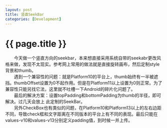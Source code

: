 ```yaml
---
layout: post
title: 竖直SeekBar
categories: [Development]
---
```


{{ page.title }}
================
　　今天做一个竖直方向的seekbar，本来想直接采用系统自带的seekabr更改风格来做，发现不太现实。参考网上常用的做法就是直接旋转画布，然后定制style背景和thumb。  
　　遇到一个兼容性的问题：就是Platform10的平台上，thumb始终有一半被遮挡。thumbOffset设置为0不起作用。但是在Platform11以上设置为0则正常。为了兼容性只能另找它法，这里就不吐槽一下Android的碎片化问题了。  
　　最后的解决方案：设置topPadding和bottomPadding为thumb的半径，即可解决。过几天会放上 此定制的SeekBar。  
　　另外CheckBox也有类似的问题，在Platform10和Platform13以上的左右边距不同，导致check框和文字距离在不同版本的平台上有不同的表现。最后只能在values-v10和values-v13分别定义padding值，到时候一并上传。  

